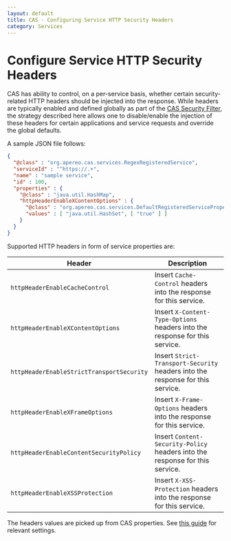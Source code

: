 ```yaml
---
layout: default
title: CAS - Configuring Service HTTP Security Headers
category: Services
---
```


# Configure Service HTTP Security Headers

CAS has ability to control, on a per-service basis, whether certain security-related HTTP headers should be injected into the response. While headers are typically enabled and defined globally as part of the [CAS Security Filter](../planning/Security-Guide.html#cas-security-filter), the strategy described here allows one to disable/enable the injection of these headers for certain applications and service requests and override the global defaults.

A sample JSON file follows:

```json
{
  "@class" : "org.apereo.cas.services.RegexRegisteredService",
  "serviceId" : "^https://.+",
  "name" : "sample service",
  "id" : 100,
  "properties" : {
    "@class" : "java.util.HashMap",
    "httpHeaderEnableXContentOptions" : {
      "@class" : "org.apereo.cas.services.DefaultRegisteredServiceProperty",
      "values" : [ "java.util.HashSet", [ "true" ] ]
    }
  }
}
```

Supported HTTP headers in form of service properties are:

| Header                                      | Description
|-----------------------|-----------------------------------------------------------------------
| `httpHeaderEnableCacheControl`      | Insert `Cache-Control` headers into the response for this service.
| `httpHeaderEnableXContentOptions`      | Insert `X-Content-Type-Options` headers into the response for this service.
| `httpHeaderEnableStrictTransportSecurity`   | Insert `Strict-Transport-Security` headers into the response for this service.
| `httpHeaderEnableXFrameOptions`      | Insert `X-Frame-Options` headers into the response for this service.
| `httpHeaderEnableContentSecurityPolicy`      | Insert `Content-Security-Policy` headers into the response for this service.
| `httpHeaderEnableXSSProtection`      | Insert `X-XSS-Protection` headers into the response for this service.

The headers values are picked up from CAS properties. See [this guide](../installation/Configuration-Properties.html#http-web-requests) for relevant settings.
